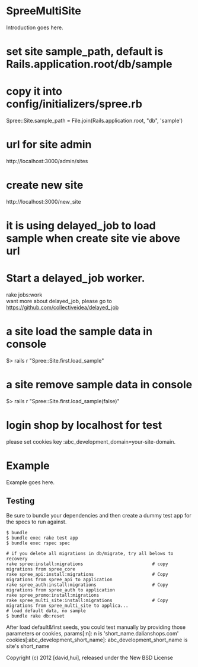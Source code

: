 SpreeMultiSite
==============

Introduction goes here.
  # set site sample_path, default is Rails.application.root/db/sample
  # copy it into config/initializers/spree.rb
  Spree::Site.sample_path = File.join(Rails.application.root, "db", 'sample')  
  # url for site admin 
  http://localhost:3000/admin/sites
  
  # create new site 
  http://localhost:3000/new_site
  
  # it is using delayed_job to load sample when create site vie above url
  # Start a delayed_job worker.
  rake jobs:work  
  want more about delayed_job, please go to https://github.com/collectiveidea/delayed_job
  
  # a site load the sample data in console 
  $> rails r "Spree::Site.first.load_sample"
  
  # a site remove sample data in console 
  $> rails r "Spree::Site.first.load_sample(false)"
  
  # login shop by localhost for test
  please set cookies key :abc_development_domain=your-site-domain.
  
Example
=======

Example goes here.

Testing
-------

Be sure to bundle your dependencies and then create a dummy test app for the specs to run against.

    $ bundle
    $ bundle exec rake test app
    $ bundle exec rspec spec

    # if you delete all migrations in db/migrate, try all belows to recovery
    rake spree:install:migrations                          # copy migrations from spree_core
    rake spree_api:install:migrations                      # Copy migrations from spree_api to application
    rake spree_auth:install:migrations                     # Copy migrations from spree_auth to application
    rake spree_promo:install:migrations      
    rake spree_multi_site:install:migrations               # Copy migrations from spree_multi_site to applica...
    # load default data, no sample
    $ bundle rake db:reset
    
After load default&first seeds, you could test manually by providing those parameters or cookies,
    params[:n]: n is 'short_name.dalianshops.com'
    cookies[:abc_development_short_name]: abc_development_short_name is site's short_name     
    
Copyright (c) 2012 [david,hui], released under the New BSD License

